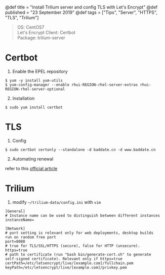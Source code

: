 @def title = "Install Trilium server and config TLS with Let's Encrypt"
@def published = "23 September 2019"
@def tags = ["Tips", "Server", "HTTPS", "TLS", "Trilium"]


> OS: CentOS7     
> Let's Encrypt Client: Certbot       
> Package: trilium-server

# Certbot
1. Enable the EPEL repository

```
$ yum -y install yum-utils
$ yum-config-manager --enable rhui-REGION-rhel-server-extras rhui-REGION-rhel-server-optional
```
2. Installation

```
$ sudo yum install certbot
```

# TLS
1. Config

```
$ sudo certbot certonly --standalone -d baddate.cn -d www.baddate.cn
```
2. Automating renewal

refer to this [official article](https://certbot.eff.org/docs/using.html#renewal)
# Trilium
1. modify `~/trilium-data/config.ini` with `vim`

```
[General]
# Instance name can be used to distinguish between different instances
instanceName=

[Network]
# port setting is relevant only for web deployments, desktop builds run on random free port
port=8080
# true for TLS/SSL/HTTPS (secure), false for HTTP (unsecure).
https=true 
# path to certificate (run "bash bin/generate-cert.sh" to generate self-signed certificate). Relevant only if https=true
certPath=/etc/letsencrypt/live/[example.com]/fullchain.pem
keyPath=/etc/letsencrypt/live/[example.com]/privkey.pem
```
